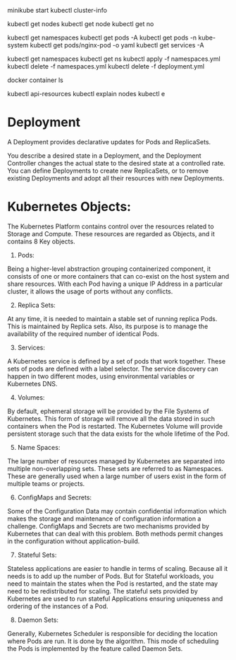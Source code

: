 minikube start
kubectl cluster-info

kubectl get nodes
kubectl get node
kubectl get no

kubectl get namespaces
kubectl get pods -A
kubectl get pods -n kube-system
kubectl get pods/nginx-pod -o yaml
kubectl get services -A

kubectl get namespaces
kubectl get ns
kubectl apply -f namespaces.yml
kubectl delete -f namespaces.yml
kubectl delete -f deployment.yml

docker container ls

kubectl api-resources
kubectl explain nodes
kubectl e


# Deployment

A Deployment provides declarative updates for Pods and ReplicaSets.

You describe a desired state in a Deployment, and the Deployment Controller changes the actual state to the desired state at a controlled rate. You can define Deployments to create new ReplicaSets, or to remove existing Deployments and adopt all their resources with new Deployments.

# Kubernetes Objects:

The Kubernetes Platform contains control over the resources related to Storage and Compute. These resources are regarded as Objects, and it contains 8 Key objects.

1. Pods:

Being a higher-level abstraction grouping containerized component, it consists of one or more containers that can co-exist on the host system and share resources. With each Pod having a unique IP Address in a particular cluster, it allows the usage of ports without any conflicts.

2. Replica Sets:

At any time, it is needed to maintain a stable set of running replica Pods. This is maintained by Replica sets. Also, its purpose is to manage the availability of the required number of identical Pods.

3. Services:

A Kubernetes service is defined by a set of pods that work together. These sets of pods are defined with a label selector. The service discovery can happen in two different modes, using environmental variables or Kubernetes DNS.

4. Volumes:

By default, ephemeral storage will be provided by the File Systems of Kubernetes. This form of storage will remove all the data stored in such containers when the Pod is restarted. The Kubernetes Volume will provide persistent storage such that the data exists for the whole lifetime of the Pod.

5. Name Spaces:

The large number of resources managed by Kubernetes are separated into multiple non-overlapping sets. These sets are referred to as Namespaces. These are generally used when a large number of users exist in the form of multiple teams or projects.

6. ConfigMaps and Secrets:

Some of the Configuration Data may contain confidential information which makes the storage and maintenance of configuration information a challenge. ConfigMaps and Secrets are two mechanisms provided by Kubernetes that can deal with this problem. Both methods permit changes in the configuration without application-build.

7. Stateful Sets:

Stateless applications are easier to handle in terms of scaling. Because all it needs is to add up the number of Pods. But for Stateful workloads, you need to maintain the states when the Pod is restarted, and the state may need to be redistributed for scaling. The stateful sets provided by Kubernetes are used to run stateful Applications ensuring uniqueness and ordering of the instances of a Pod.

8. Daemon Sets:

Generally, Kubernetes Scheduler is responsible for deciding the location where Pods are run. It is done by the algorithm. This mode of scheduling the Pods is implemented by the feature called Daemon Sets.